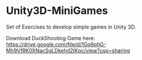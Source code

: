 
# Unity3D-MiniGames
Set of Exercises to develop simple games in Unity 3D.

Download DuckShooting Game here: https://drive.google.com/file/d/1Gq9ohG-Mh9VfRK0XNacSgLDkehd2IKpc/view?usp=sharing
